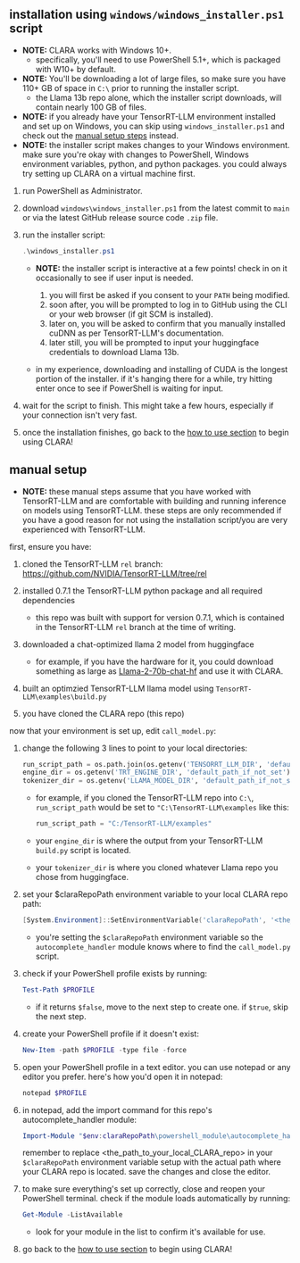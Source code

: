 ## installation using `windows/windows_installer.ps1` script

- **NOTE:** CLARA works with Windows 10+.
    - specifically, you'll need to use PowerShell 5.1+, which is packaged with W10+ by default.
- **NOTE:** You'll be downloading a lot of large files, so make sure you have 110+ GB of space in `C:\` prior to running the installer script.
    - the Llama 13b repo alone, which the installer script downloads, will contain nearly 100 GB of files.
- **NOTE:** if you already have your TensorRT-LLM environment installed and set up on Windows, you can skip using `windows_installer.ps1` and check out the [manual setup steps](#manual-setup) instead.
- **NOTE:** the installer script makes changes to your Windows environment. make sure you're okay with changes to PowerShell, Windows environment variables, python, and python packages. you could always try setting up CLARA on a virtual machine first.

1. run PowerShell as Administrator.

2. download `windows\windows_installer.ps1` from the latest commit to `main` or via the latest GitHub release source code `.zip` file.

3. run the installer script:

    ```powershell
    .\windows_installer.ps1
    ```

    - **NOTE:** the installer script is interactive at a few points! check in on it occasionally to see if user input is needed. 
        1. you will first be asked if you consent to your `PATH` being modified. 
        2. soon after, you will be prompted to log in to GitHub using the CLI or your web browser (if git SCM is installed).
        3. later on, you will be asked to confirm that you manually installed cuDNN as per TensorRT-LLM's documentation.
        4. later still, you will be prompted to input your huggingface credentials to download Llama 13b.

    - in my experience, downloading and installing of CUDA is the longest portion of the installer. if it's hanging there for a while, try hitting enter once to see if PowerShell is waiting for input.

4. wait for the script to finish. This might take a few hours, especially if your connection isn't very fast.

5. once the installation finishes, go back to the [how to use section](../README.md/#how-to-use) to begin using CLARA!

## manual setup

- **NOTE:** these manual steps assume that you have worked with TensorRT-LLM and are comfortable with building and running inference on models using TensorRT-LLM. these steps are only recommended if you have a good reason for not using the installation script/you are very experienced with TensorRT-LLM.

first, ensure you have:
    
1. cloned the TensorRT-LLM `rel` branch: https://github.com/NVIDIA/TensorRT-LLM/tree/rel

2. installed 0.7.1 the TensorRT-LLM python package and all required dependencies
    - this repo was built with support for version 0.7.1, which is contained in the TensorRT-LLM `rel` branch at the time of writing.

3. downloaded a chat-optimized llama 2 model from huggingface
    - for example, if you have the hardware for it, you could download something as large as [Llama-2-70b-chat-hf](https://huggingface.co/meta-llama/Llama-2-70b-chat-hf) and use it with CLARA.
    
3. built an optimzied TensorRT-LLM llama model using `TensorRT-LLM\examples\build.py`

4. you have cloned the CLARA repo (this repo)

now that your environment is set up, edit `call_model.py`:

1. change the following 3 lines to point to your local directories:

    ```python
    run_script_path = os.path.join(os.getenv('TENSORRT_LLM_DIR', 'default_path_if_not_set'), "examples", "run.py")
    engine_dir = os.getenv('TRT_ENGINE_DIR', 'default_path_if_not_set')
    tokenizer_dir = os.getenv('LLAMA_MODEL_DIR', 'default_path_if_not_set')
    ```

    - for example, if you cloned the TensorRT-LLM repo into `C:\`, `run_script_path` would be set to `"C:\TensorRT-LLM\examples` like this:

        ```python
        run_script_path = "C:/TensorRT-LLM/examples"
        ```

    - your `engine_dir` is where the output from your TensorRT-LLM `build.py` script is located.
    - your `tokenizer_dir` is where you cloned whatever Llama repo you chose from huggingface.

2. set your $claraRepoPath environment variable to your local CLARA repo path:

    ```powershell
    [System.Environment]::SetEnvironmentVariable('claraRepoPath', '<the_path_to_your_local_CLARA_repo>', [System.EnvironmentVariableTarget]::User)
    ```
    
    - you're setting the `$claraRepoPath` environment variable so the `autocomplete_handler` module knows where to find the `call_model.py` script.

3. check if your PowerShell profile exists by running:

    ```powershell
    Test-Path $PROFILE
    ```

    - if it returns `$false`, move to the next step to create one. if `$true`, skip the next step.

4. create your PowerShell profile if it doesn't exist:

    ```powershell
    New-Item -path $PROFILE -type file -force
    ```

5. open your PowerShell profile in a text editor. you can use notepad or any editor you prefer. here's how you'd open it in notepad:

    ```powershell
    notepad $PROFILE
    ```

6. in notepad, add the import command for this repo's autocomplete_handler module:

    ```powershell
    Import-Module "$env:claraRepoPath\powershell_module\autocomplete_handler.psm1"
    ```

    remember to replace <the_path_to_your_local_CLARA_repo> in your `$claraRepoPath` environment variable setup with the actual path where your CLARA repo is located.
    save the changes and close the editor.

7. to make sure everything's set up correctly, close and reopen your PowerShell terminal. check if the module loads automatically by running:

    ```powershell
    Get-Module -ListAvailable
    ```

    - look for your module in the list to confirm it's available for use.

8. go back to the [how to use section](../README.md/#how-to-use) to begin using CLARA!